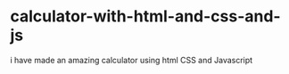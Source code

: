 # calculator-with-html-and-css-and-js
i have made an amazing calculator using html CSS and Javascript

